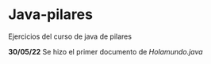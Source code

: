 # Java-pilares
Ejercicios del curso de java de pilares

**30/05/22** 
Se hizo el primer documento de _Holamundo.java_
